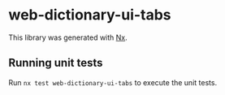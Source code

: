 # web-dictionary-ui-tabs

This library was generated with [Nx](https://nx.dev).

## Running unit tests

Run `nx test web-dictionary-ui-tabs` to execute the unit tests.
